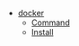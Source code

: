 * [docker](docker/README.md)
    * [Command](docker/docker_cmd.md)
    * [Install](docker/install_docker.md)